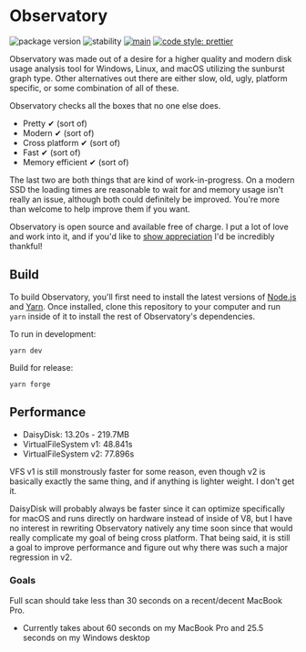 # Observatory

![package version](https://img.shields.io/badge/observatory-v0.9.0-12142d.svg)
![stability](https://img.shields.io/badge/stability-beta-6680f2.svg)
[![main](https://github.com/partheseas/observatory/workflows/main/badge.svg)](https://github.com/partheseas/observatory/actions)
[![code style: prettier](https://img.shields.io/badge/code_style-prettier-ff69b4.svg)](https://github.com/prettier/prettier)

Observatory was made out of a desire for a higher quality and modern disk usage
analysis tool for Windows, Linux, and macOS utilizing the sunburst graph type.
Other alternatives out there are either slow, old, ugly, platform specific, or
some combination of all of these.

Observatory checks all the boxes that no one else does.

-   Pretty ✔ (sort of)
-   Modern ✔ (sort of)
-   Cross platform ✔ (sort of)
-   Fast ✔ (sort of)
-   Memory efficient ✔ (sort of)

The last two are both things that are kind of work-in-progress. On a modern SSD
the loading times are reasonable to wait for and memory usage isn't really an issue,
although both could definitely be improved. You're more than welcome to help improve
them if you want.

Observatory is open source and available free of charge. I put a lot of love and work into it, and
if you'd like to [show appreciation](https://cash.app/$partheseas) I'd be incredibly thankful!

## Build

To build Observatory, you'll first need to install the latest versions of [Node.js](https://nodejs.org)
and [Yarn](https://yarnpkg.com). Once installed, clone this repository
to your computer and run `yarn` inside of it to install the rest of
Observatory's dependencies.

To run in development:

```shell
yarn dev
```

Build for release:

```shell
yarn forge
```

## Performance

-   DaisyDisk: 13.20s - 219.7MB
-   VirtualFileSystem v1: 48.841s
-   VirtualFileSystem v2: 77.896s

VFS v1 is still monstrously faster for some reason, even though v2 is basically
exactly the same thing, and if anything is lighter weight. I don't get it.

DaisyDisk will probably always be faster since it can optimize specifically for
macOS and runs directly on hardware instead of inside of V8, but I have no
interest in rewriting Observatory natively any time soon since that would
really complicate my goal of being cross platform. That being said, it is still
a goal to improve performance and figure out why there was such a major
regression in v2.

### Goals

Full scan should take less than 30 seconds on a recent/decent MacBook Pro.

-   Currently takes about 60 seconds on my MacBook Pro and 25.5 seconds on my Windows desktop
